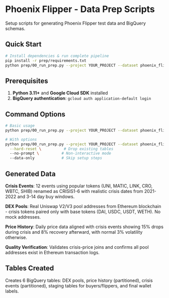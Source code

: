 # Phoenix Flipper - Data Prep Scripts

Setup scripts for generating Phoenix Flipper test data and BigQuery schemas.

## Quick Start

```bash
# Install dependencies & run complete pipeline
pip install -r prep/requirements.txt
python prep/00_run_prep.py --project YOUR_PROJECT --dataset phoenix_flipper
```

## Prerequisites

1. **Python 3.11+** and **Google Cloud SDK** installed
2. **BigQuery authentication**: `gcloud auth application-default login`

## Command Options

```bash
# Basic usage
python prep/00_run_prep.py --project YOUR_PROJECT --dataset phoenix_flipper

# With options
python prep/00_run_prep.py --project YOUR_PROJECT --dataset phoenix_flipper \
  --hard-reset \          # Drop existing tables
  --no-prompt \          # Non-interactive mode
  --data-only            # Skip setup steps
```

## Generated Data

**Crisis Events**: 12 events using popular tokens (UNI, MATIC, LINK, CRO, WBTC, SHIB) renamed as CRISIS1-6 with realistic crisis dates from 2021-2022 and 3-14 day buy windows.

**DEX Pools**: Real Uniswap V2/V3 pool addresses from Ethereum blockchain - crisis tokens paired only with base tokens (DAI, USDC, USDT, WETH). No mock addresses.

**Price History**: Daily price data aligned with crisis events showing 15% drops during crisis and 8% recovery afterward, with normal 3% volatility otherwise.

**Quality Verification**: Validates crisis-price joins and confirms all pool addresses exist in Ethereum transaction logs.


## Tables Created

Creates 6 BigQuery tables: DEX pools, price history (partitioned), crisis events (partitioned), staging tables for buyers/flippers, and final wallet labels.
